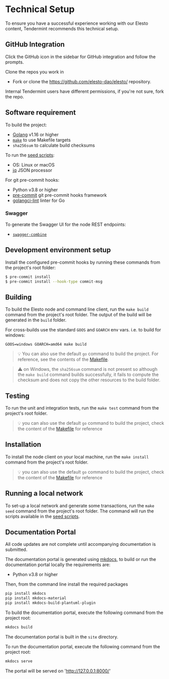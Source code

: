# Technical Setup

To ensure you have a successful experience working with our Elesto content, Tendermint recommends this technical setup.

## GitHub Integration

Click the GitHub icon in the sidebar for GitHub integration and follow the prompts.

Clone the repos you work in

- Fork or clone the https://github.com/elesto-dao/elesto/ repository.

Internal Tendermint users have different permissions, if you're not sure, fork the repo.

## Software requirement

To build the project:

- [Golang](https://golang.org/dl/) v1.16 or higher
- [`make`](https://www.gnu.org/software/make/) to use Makefile targets
- `sha256sum` to calculate build checksums

To run the [seed scripts](scripts/seeds):

- OS: Linux or macOS
- [jq](https://stedolan.github.io/jq/) JSON processor

For git pre-commit hooks:

- Python v3.8 or higher
- [pre-commit](https://pre-commit.com/#install) git pre-commit hooks framework
- [golangci-lint](https://github.com/golangci/golangci-lint) linter for Go

### Swagger

To generate the Swagger UI for the node REST endpoints:

- [`swagger-combine`](https://www.npmjs.com/package/swagger-combine)

## Development environment setup

Install the configured pre-commit hooks by running these commands from the project's root folder:

```sh
$ pre-commit install
$ pre-commit install --hook-type commit-msg
```

## Building

To build the Elesto node and command line client, run the `make build` command from the project's root folder. The
output of the build will be generated in the `build` folder.

For cross-builds use the standard `GOOS` and `GOARCH` env vars. i.e. to build for windows:

```
GOOS=windows GOARCH=amd64 make build
```

> 💡 You can also use the default `go` command to build the project. For reference, see the contents of the [Makefile](./Makefile).

> ⚠️ on Windows, the `sha256sum` command is not present so although the `make build` command builds successfully, it fails to compute the checksum and does not copy the other resources to the build folder.

## Testing

To run the unit and integration tests, run the `make test` command from the project's root folder.

> 💡 you can also use the default `go` command to build the project, check the content of the [Makefile](./Makefile) for reference

## Installation

To install the node client on your local machine, run the `make install` command from the project's root folder.

> 💡 you can also use the default `go` command to build the project, check the content of the [Makefile](./Makefile) for reference

## Running a local network

To set-up a local network and generate some transactions, run the `make seed` command from the project's root folder. The command 
will run the scripts available in the [seed scripts](scripts/seeds).

## Documentation Portal 

All code updates are not complete until accompanying documentation is submitted. 

The documentation portal is generated using [mkdocs](https://www.mkdocs.org/), to build or run the documentation portal
locally the requirements are:

- Python v3.8 or higher

Then, from the command line install the required packages

```sh
pip install mkdocs 
pip install mkdocs-material
pip install mkdocs-build-plantuml-plugin
```

To build the documentation portal, execute the following command from the project root:

```sh
mkdocs build
```

The documentation portal is built in the `site` directory.

To run the documentation portal, execute the following command from the project root:

```sh
mkdocs serve
```

The portal will be served on 'http://127.0.0.1:8000/'
